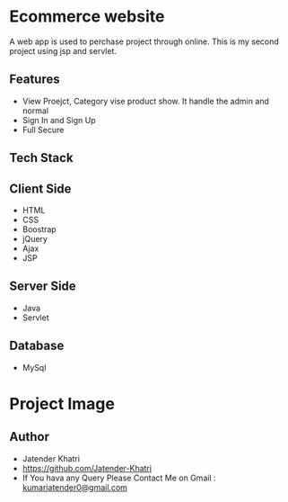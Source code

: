 # Ecommerce website
A web app is used to perchase project through online. This is my second project using jsp and servlet.
## Features
- View Proejct, Category vise product show. It handle the admin and normal
- Sign In and Sign Up
- Full Secure
## Tech Stack
## Client Side
- HTML
- CSS
- Boostrap
- jQuery
- Ajax
- JSP
## Server Side
- Java
- Servlet
## Database
- MySql
## <h1>Project Image</h1>

## Author
- Jatender Khatri
- https://github.com/Jatender-Khatri
- If You hava any Query Please Contact Me on Gmail : kumarjatender0@gmail.com
